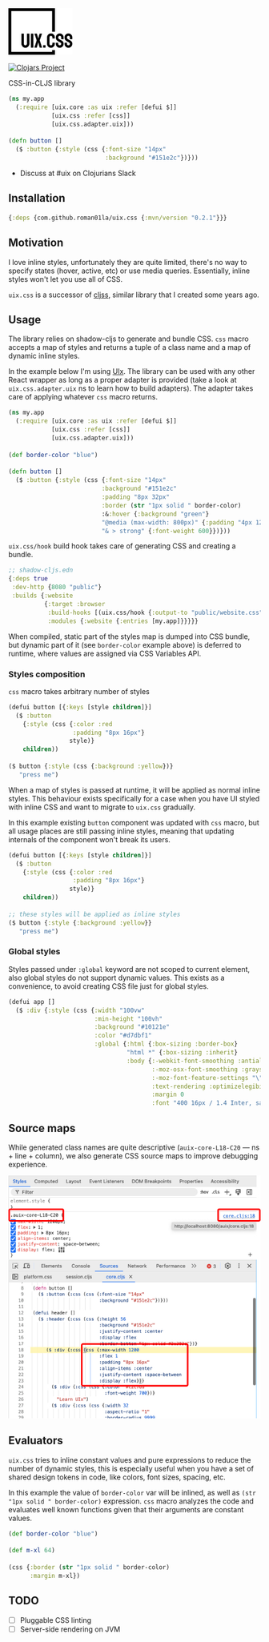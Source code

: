 <img src="logo.svg" width="128" />

[![Clojars Project](https://img.shields.io/clojars/v/com.github.roman01la/uix.css.svg)](https://clojars.org/com.github.roman01la/uix.css)

CSS-in-CLJS library

```clojure
(ns my.app
  (:require [uix.core :as uix :refer [defui $]]
            [uix.css :refer [css]]
            [uix.css.adapter.uix]))

(defn button []
  ($ :button {:style (css {:font-size "14px"
                           :background "#151e2c"})}))
```

- Discuss at #uix on Clojurians Slack

## Installation

```clojure
{:deps {com.github.roman01la/uix.css {:mvn/version "0.2.1"}}}
```

## Motivation

I love inline styles, unfortunately they are quite limited, there's no way to specify states (hover, active, etc) or use media queries. Essentially, inline styles won't let you use all of CSS.

`uix.css` is a successor of [cljss](https://github.com/clj-commons/cljss), similar library that I created some years ago.

## Usage

The library relies on shadow-cljs to generate and bundle CSS. `css` macro accepts a map of styles and returns a tuple of a class name and a map of dynamic inline styles.

In the example below I'm using [UIx](https://github.com/pitch-io/uix). The library can be used with any other React wrapper as long as a proper adapter is provided (take a look at `uix.css.adapter.uix` ns to learn how to build adapters). The adapter takes care of applying whatever `css` macro returns.

```clojure
(ns my.app
  (:require [uix.core :as uix :refer [defui $]]
            [uix.css :refer [css]]
            [uix.css.adapter.uix]))

(def border-color "blue")

(defn button []
  ($ :button {:style (css {:font-size "14px"
                          :background "#151e2c"
                          :padding "8px 32px"
                          :border (str "1px solid " border-color)
                          :&:hover {:background "green"}
                          "@media (max-width: 800px)" {:padding "4px 12px"}
                          "& > strong" {:font-weight 600}})}))
```

`uix.css/hook` build hook takes care of generating CSS and creating a bundle. 

```clojure
;; shadow-cljs.edn
{:deps true
 :dev-http {8080 "public"}
 :builds {:website
          {:target :browser
           :build-hooks [(uix.css/hook {:output-to "public/website.css"})]
           :modules {:website {:entries [my.app]}}}}}
```

When compiled, static part of the styles map is dumped into CSS bundle, but dynamic part of it (see `border-color` example above) is deferred to runtime, where values are assigned via CSS Variables API.

### Styles composition

`css` macro takes arbitrary number of styles

```clojure
(defui button [{:keys [style children]}]
  ($ :button
    {:style (css {:color :red
                  :padding "8px 16px"}
                 style)}
    children))

($ button {:style (css {:background :yellow})}
   "press me")
```

When a map of styles is passed at runtime, it will be applied as normal inline styles. This behaviour exists specifically for a case when you have UI styled with inline CSS and want to migrate to `uix.css` gradually.

In this example existing `button` component was updated with `css` macro, but all usage places are still passing inline styles, meaning that updating internals of the component won't break its users. 

```clojure
(defui button [{:keys [style children]}]
  ($ :button
    {:style (css {:color :red
                  :padding "8px 16px"}
                 style)}
    children))

;; these styles will be applied as inline styles
($ button {:style {:background :yellow}}
   "press me")
```

### Global styles

Styles passed under `:global` keyword are not scoped to current element, also global styles do not support dynamic values. This exists as a convenience, to avoid creating CSS file just for global styles.

```clojure
(defui app []
  ($ :div {:style (css {:width "100vw"
                        :min-height "100vh"
                        :background "#10121e"
                        :color "#d7dbf1"
                        :global {:html {:box-sizing :border-box}
                                 "html *" {:box-sizing :inherit}
                                 :body {:-webkit-font-smoothing :antialiased
                                        :-moz-osx-font-smoothing :grayscale
                                        :-moz-font-feature-settings "\"liga\" on"
                                        :text-rendering :optimizelegibility
                                        :margin 0
                                        :font "400 16px / 1.4 Inter, sans-serif"}}})}))
```

## Source maps

While generated class names are quite descriptive (`auix-core-L18-C20` — ns + line + column), we also generate CSS source maps to improve debugging experience.

![](/source_maps.jpg)

## Evaluators

`uix.css` tries to inline constant values and pure expressions to reduce the number of dynamic styles, this is especially useful when you have a set of shared design tokens in code, like colors, font sizes, spacing, etc.

In this example the value of `border-color` var will be inlined, as well as `(str "1px solid " border-color)` expression. `css` macro analyzes the code and evaluates well known functions given that their arguments are constant values.
```clojure
(def border-color "blue")

(def m-xl 64)

(css {:border (str "1px solid " border-color)
      :margin m-xl})
```

## TODO
- [ ] Pluggable CSS linting
- [ ] Server-side rendering on JVM
